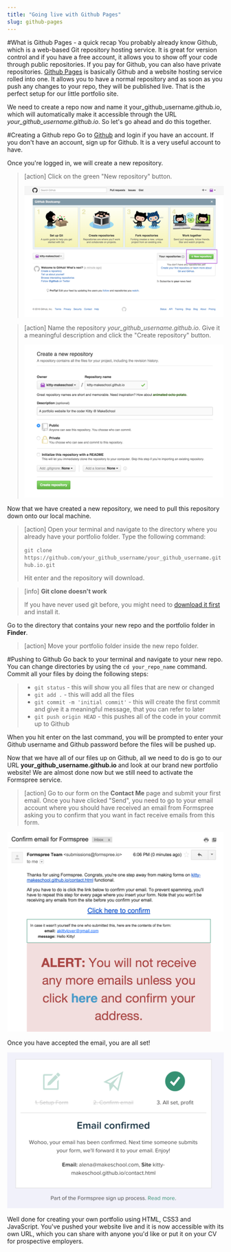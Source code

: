 ```yaml
---
title: "Going live with Github Pages"
slug: github-pages
---     
```


#What is Github Pages - a quick recap
You probably already know Github, which is a web-based Git repository hosting service. It is great for version control and if you have a free account, it allows you to show off your code through public repositories. If you pay for Github, you can also have private repositories. [Github Pages](https://pages.github.com/) is basically Github and a website hosting service rolled into one. It allows you to have a normal repository and as soon as you push any changes to your repo, they will be published live. That is the perfect setup for our little portfolio site.

We need to create a repo now and name it your_github_username.github.io, which will automatically make it accessible through the URL *your_github_username.github.io*. So let's go ahead and do this together.

#Creating a Github repo
Go to [Github](https://github.com) and login if you have an account. If you don't have an account, sign up for Github. It is a very useful account to have. 

Once you're logged in, we will create a new repository.

> [action]
> Click on the green "New repository" button. 
>  
> ![Create new repo](./1-new-repo.png "Create new repo")

<!-- Comment to break actionable boxes. -->

> [action]
> Name the repository *your_github_username.github.io*. Give it a meaningful description and click the "Create repository" button.
> 
> ![Name new repo](./2-name-repo.png "Name new repo")

Now that we have created a new repository, we need to pull this repository down onto our local machine.

> [action]
> Open your terminal and navigate to the directory where you already have your portfolio folder. Type the following command:
> 
> `git clone https://github.com/your_github_username/your_github_username.github.io.git`
> 
> Hit enter and the repository will download. 

<!-- Comment to break actionable boxes. -->

> [info]
> **Git clone doesn't work**
> 
> If you have never used git before, you might need to [download it first](https://git-scm.com/book/en/v2/Getting-Started-Installing-Git) and install it.

Go to the directory that contains your new repo and the portfolio folder in **Finder**. 

> [action]
> Move your portfolio folder inside the new repo folder.

#Pushing to Github
Go back to your terminal and navigate to your new repo. You can change directories by using the `cd your_repo_name` command. Commit all your files by doing the following steps:
>
> - `git status` - this will show you all files that are new or changed
> - `git add .` - this will add all the files
> - `git commit -m 'initial commit'` - this will create the first commit and give it a meaningful message, that you can refer to later
> - `git push origin HEAD` - this pushes all of the code in your commit up to Github

When you hit enter on the last command, you will be prompted to enter your Github username and Github password before the files will be pushed up.

Now that we have all of our files up on Github, all we need to do is go to our URL **your_github_username.github.io** and look at our brand new portfolio website! We are almost done now but we still need to activate the Formspree service. 

> [action]
> Go to our form on the **Contact Me** page and submit your first email. Once you have clicked "Send", you need to go to your email account where you should have received an email from Formspree asking you to confirm that you want in fact receive emails from this form. 

![Formspree confirmation email](./3-confirm-email.png "Formspree confirmation email")

Once you have accepted the email, you are all set! 

![Formspree confirmation in browser](./4-confirmed.png "Formspree confirmation in browser")

Well done for creating your own portfolio using HTML, CSS3 and JavaScript. You've pushed your website live and it is now accessible with its own URL, which you can share with anyone you'd like or put it on your CV for prospective employers.
